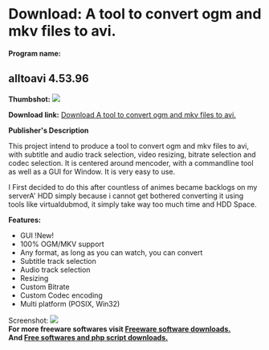# Download: A tool to convert ogm and mkv files to avi.

**Program name:**

## alltoavi 4.53.96

  
**Thumbshot:** ![](http://www.freewarefiles.com/screenshot/alltoavi_md.gif)   
  
**Download link:** [Download A tool to convert ogm and mkv files to avi.](http://freesoftwares.boysofts.com/Alltoavi_program_18184.html)  
  


**Publisher's Description**  
  


This project intend to produce a tool to convert ogm and mkv files to avi, with subtitle and audio track selection, video resizing, bitrate selection and codec selection. It is centered around mencoder, with a commandline tool as well as a GUI for Window. It is very easy to use. 

I First decided to do this after countless of animes became backlogs on my serverA' HDD simply because i cannot get bothered converting it using tools like virtualdubmod, it simply take way too much time and HDD Space.

**Features:**

  * GUI !New! 
  * 100% OGM/MKV support 
  * Any format, as long as you can watch, you can convert 
  * Subtitle track selection 
  * Audio track selection 
  * Resizing 
  * Custom Bitrate 
  * Custom Codec encoding 
  * Multi platform (POSIX, Win32) 

  
  
Screenshot: ![](http://www.freewarefiles.com/screenshot/alltoavi.gif)   
**For more freeware softwares visit [Freeware software downloads.](http://freesoftwares.boysofts.com/)**   
**And [Free softwares and php script downloads.](http://www.boysofts.com/)**

